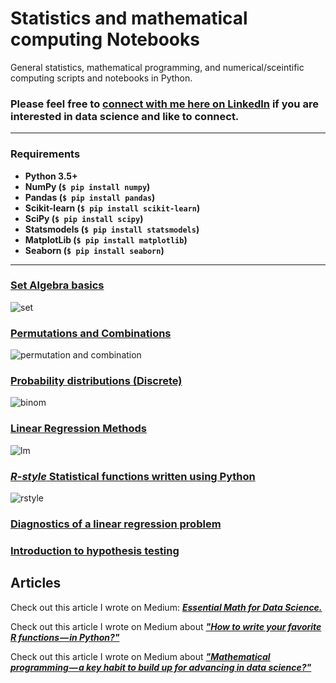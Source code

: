 # Statistics and mathematical computing Notebooks
General statistics, mathematical programming, and numerical/sceintific computing scripts and notebooks in Python.

### Please feel free to [connect with me here on LinkedIn](https://www.linkedin.com/in/tirthajyoti-sarkar-2127aa7/) if you are interested in data science and like to connect.

----

### Requirements
* **Python 3.5+**
* **NumPy (`$ pip install numpy`)**
* **Pandas (`$ pip install pandas`)**
* **Scikit-learn (`$ pip install scikit-learn`)**
* **SciPy (`$ pip install scipy`)**
* **Statsmodels (`$ pip install statsmodels`)**
* **MatplotLib (`$ pip install matplotlib`)**
* **Seaborn (`$ pip install seaborn`)**

---
### [Set Algebra basics](https://github.com/tirthajyoti/Stats-Maths-with-Python/blob/master/Set_Algebra_with_Python.ipynb)
![set](http://www.efgh.com/math/algebra/venn.gif)
### [Permutations and Combinations](https://github.com/tirthajyoti/Stats-Maths-with-Python/blob/master/Permutations_and_Combinations.ipynb)
![permutation and combination](http://slideplayer.com/slide/6113299/18/images/1/Permutation+and+Combination.jpg)
### [Probability distributions (Discrete)](https://github.com/tirthajyoti/Stats-Maths-with-Python/blob/master/Prob_Distributions_Discrete.ipynb)
![binom](https://www.maplesoft.com/support/help/content/1898/image50.png)
### [Linear Regression Methods](https://github.com/tirthajyoti/Stats-Maths-with-Python/blob/master/Linear_Regression_Methods.ipynb)
![lm](http://rasbt.github.io/mlxtend/user_guide/regressor/LinearRegression_files/simple_regression.png)
### [_R-style_ Statistical functions written using Python](https://github.com/tirthajyoti/Stats-Maths-with-Python/blob/master/R-style%20Functions.ipynb)
![rstyle](https://cdn-images-1.medium.com/max/1200/1*FqR5zGQYic_pNRyakzj_Cw.png)
### [Diagnostics of a linear regression problem](https://github.com/tirthajyoti/Stats-Maths-with-Python/blob/master/Regression_Diagnostics.ipynb)

### [Introduction to hypothesis testing](https://github.com/tirthajyoti/Stats-Maths-with-Python/blob/master/Intro_Hypothesis_Testing.ipynb)

## Articles
Check out this article I wrote on Medium: ___[Essential Math for Data Science.](https://towardsdatascience.com/essential-math-for-data-science-why-and-how-e88271367fbd)___

Check out this article I wrote on Medium about ___["How to write your favorite R functions — in Python?"](https://towardsdatascience.com/how-to-write-your-favorite-r-functions-in-python-11e1e9c29089)___

Check out this article I wrote on Medium about ___["Mathematical programming — a key habit to build up for advancing in data science?"](https://towardsdatascience.com/mathematical-programming-a-key-habit-to-built-up-for-advancing-in-data-science-c6d5c29533be)___
